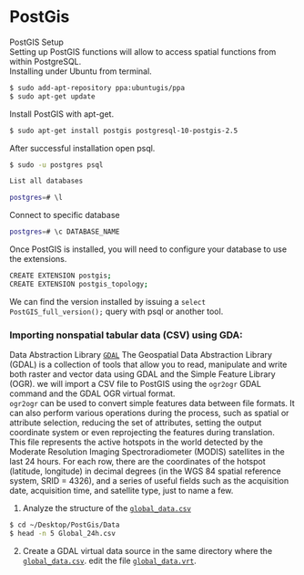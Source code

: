 # PostGis
PostGIS Setup<br /> 
Setting up PostGIS functions will allow to access spatial functions from within PostgreSQL.<br /> 
Installing under Ubuntu from terminal.
```bash
$ sudo add-apt-repository ppa:ubuntugis/ppa
$ sudo apt-get update
```
Install PostGIS with apt-get.
```bash
$ sudo apt-get install postgis postgresql-10-postgis-2.5
```
After successful installation open psql.
```bash
$ sudo -u postgres psql
```
```bash
List all databases
```
```bash
postgres=# \l
```
Connect to specific database
```bash
postgres=# \c DATABASE_NAME
```
Once PostGIS is installed, you will need to configure your database to use the extensions.
```bash
CREATE EXTENSION postgis;
CREATE EXTENSION postgis_topology;
```
We can find the version installed by issuing a `select PostGIS_full_version();` query with psql or another tool.<br /> 
### Importing nonspatial tabular data (CSV) using GDA:<br /> 
Data Abstraction Library [`GDAL`](https://gdal.org/gdal.pdf) The Geospatial Data Abstraction Library (GDAL) is a collection of tools that allow you to read, manipulate and write both raster and vector data using GDAL and the Simple Feature Library (OGR). we will import a CSV file to PostGIS using the `ogr2ogr` GDAL command and the GDAL OGR virtual format. <br /> 
`ogr2ogr` can be used to convert simple features data between file formats. It can also perform various operations during
the process, such as spatial or attribute selection, reducing the set of attributes, setting the output coordinate system or
even reprojecting the features during translation.<br />
This file represents the active hotspots in the world detected by the Moderate Resolution Imaging Spectroradiometer (MODIS) satellites in the last 24 hours. For each row, there are the coordinates of the hotspot (latitude, longitude) in decimal degrees (in the WGS 84 spatial reference system, SRID = 4326), and a series of useful fields such as the acquisition date, acquisition time, and satellite type, just to name a few.

1. Analyze the structure of the [`global_data.csv`](https://github.com/Daham-Mustaf/PostGis/blob/main/Data/global_data.csv)<br />
 ```bash
 $ cd ~/Desktop/PostGis/Data
 $ head -n 5 Global_24h.csv
 ```
 2. Create a GDAL virtual data source in the same directory where the [`global_data.csv`](https://github.com/Daham-Mustaf/PostGis/blob/main/Data/global_data.csv). edit the file [`global_data.vrt`](https://github.com/Daham-Mustaf/PostGis/blob/main/Data/global_data.vrt).<br />

